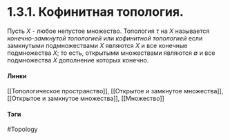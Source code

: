 # 1.3.1. Кофинитная топология.
Пусть $X$ - любое непустое множество. Топология $\tau$ на $X$ называется *конечно-замкнутой топологией* или *кофинитной топологией* если замкнутыми подмножествами $X$ являются $X$ и все конечные подмножества $X$; то есть, открытыми множествами являются $\emptyset$ и все подмножества $X$ дополнение которых конечно.

#### Линки
[[Топологическое пространство]],
[[Открытое и замкнутое множества]],
[[Открытое и замкнутое множества]],
[[Множество]]
#### Тэги 
 #Topology